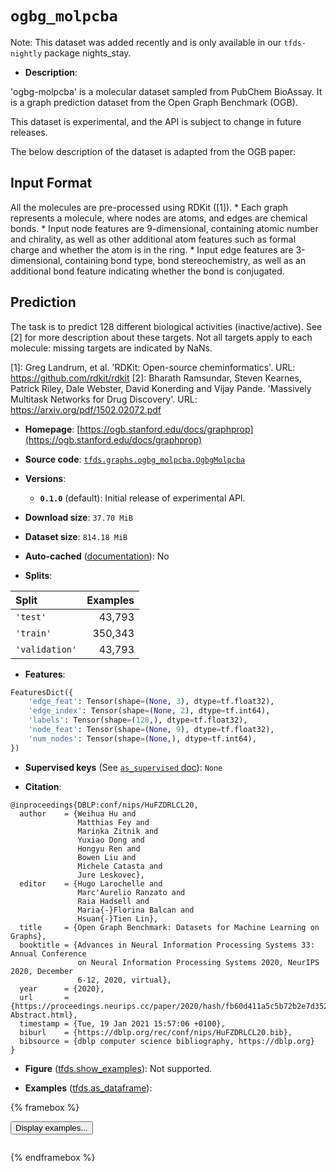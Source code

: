 <div itemscope itemtype="http://schema.org/Dataset">
  <div itemscope itemprop="includedInDataCatalog" itemtype="http://schema.org/DataCatalog">
    <meta itemprop="name" content="TensorFlow Datasets" />
  </div>
  <meta itemprop="name" content="ogbg_molpcba" />
  <meta itemprop="description" content="&#x27;ogbg-molpcba&#x27; is a molecular dataset sampled from PubChem BioAssay.&#10;It is a graph prediction dataset from the Open Graph Benchmark (OGB).&#10;&#10;This dataset is experimental, and the API is subject to change in&#10;future releases.&#10;&#10;The below description of the dataset is adapted from the OGB paper:&#10;&#10;## Input Format&#10;All the molecules are pre-processed using RDKit ([1]).&#10;* Each graph represents a molecule, where nodes are atoms, and edges are&#10;  chemical bonds.&#10;* Input node features are 9-dimensional, containing atomic number and chirality,&#10;  as well as other additional atom features such as formal charge and&#10;  whether the atom is in the ring.&#10;* Input edge features are 3-dimensional, containing bond type,&#10;  bond stereochemistry, as well as an additional bond feature indicating&#10;  whether the bond is conjugated.&#10;&#10;## Prediction&#10;The task is to predict 128 different biological activities (inactive/active).&#10;See [2] for more description about these targets.&#10;Not all targets apply to each molecule: missing targets are indicated by NaNs.&#10;&#10;[1]: Greg Landrum, et al. &#x27;RDKit: Open-source cheminformatics&#x27;.&#10;     URL: https://github.com/rdkit/rdkit&#10;[2]: Bharath Ramsundar, Steven Kearnes, Patrick Riley, Dale Webster,&#10;     David Konerding and Vijay Pande. &#x27;Massively Multitask Networks for&#10;     Drug Discovery&#x27;.&#10;     URL: https://arxiv.org/pdf/1502.02072.pdf&#10;&#10;To use this dataset:&#10;&#10;```python&#10;import tensorflow_datasets as tfds&#10;&#10;ds = tfds.load(&#x27;ogbg_molpcba&#x27;, split=&#x27;train&#x27;)&#10;for ex in ds.take(4):&#10;  print(ex)&#10;```&#10;&#10;See [the guide](https://www.tensorflow.org/datasets/overview) for more&#10;informations on [tensorflow_datasets](https://www.tensorflow.org/datasets).&#10;&#10;" />
  <meta itemprop="url" content="https://www.tensorflow.org/datasets/catalog/ogbg_molpcba" />
  <meta itemprop="sameAs" content="https://ogb.stanford.edu/docs/graphprop" />
  <meta itemprop="citation" content="@inproceedings{DBLP:conf/nips/HuFZDRLCL20,&#10;  author    = {Weihua Hu and&#10;               Matthias Fey and&#10;               Marinka Zitnik and&#10;               Yuxiao Dong and&#10;               Hongyu Ren and&#10;               Bowen Liu and&#10;               Michele Catasta and&#10;               Jure Leskovec},&#10;  editor    = {Hugo Larochelle and&#10;               Marc&#x27;Aurelio Ranzato and&#10;               Raia Hadsell and&#10;               Maria{-}Florina Balcan and&#10;               Hsuan{-}Tien Lin},&#10;  title     = {Open Graph Benchmark: Datasets for Machine Learning on Graphs},&#10;  booktitle = {Advances in Neural Information Processing Systems 33: Annual Conference&#10;               on Neural Information Processing Systems 2020, NeurIPS 2020, December&#10;               6-12, 2020, virtual},&#10;  year      = {2020},&#10;  url       = {https://proceedings.neurips.cc/paper/2020/hash/fb60d411a5c5b72b2e7d3527cfc84fd0-Abstract.html},&#10;  timestamp = {Tue, 19 Jan 2021 15:57:06 +0100},&#10;  biburl    = {https://dblp.org/rec/conf/nips/HuFZDRLCL20.bib},&#10;  bibsource = {dblp computer science bibliography, https://dblp.org}&#10;}" />
</div>

# `ogbg_molpcba`

Note: This dataset was added recently and is only available in our
`tfds-nightly` package
<span class="material-icons" title="Available only in the tfds-nightly package">nights_stay</span>.

*   **Description**:

'ogbg-molpcba' is a molecular dataset sampled from PubChem BioAssay. It is a
graph prediction dataset from the Open Graph Benchmark (OGB).

This dataset is experimental, and the API is subject to change in future
releases.

The below description of the dataset is adapted from the OGB paper:

## Input Format

All the molecules are pre-processed using RDKit ([1]). * Each graph represents a
molecule, where nodes are atoms, and edges are chemical bonds. * Input node
features are 9-dimensional, containing atomic number and chirality, as well as
other additional atom features such as formal charge and whether the atom is in
the ring. * Input edge features are 3-dimensional, containing bond type, bond
stereochemistry, as well as an additional bond feature indicating whether the
bond is conjugated.

## Prediction

The task is to predict 128 different biological activities (inactive/active).
See [2] for more description about these targets. Not all targets apply to each
molecule: missing targets are indicated by NaNs.

\[1]: Greg Landrum, et al. 'RDKit: Open-source cheminformatics'. URL:
https://github.com/rdkit/rdkit [2]: Bharath Ramsundar, Steven Kearnes, Patrick
Riley, Dale Webster, David Konerding and Vijay Pande. 'Massively Multitask
Networks for Drug Discovery'. URL: https://arxiv.org/pdf/1502.02072.pdf

*   **Homepage**:
    [https://ogb.stanford.edu/docs/graphprop](https://ogb.stanford.edu/docs/graphprop)

*   **Source code**:
    [`tfds.graphs.ogbg_molpcba.OgbgMolpcba`](https://github.com/tensorflow/datasets/tree/master/tensorflow_datasets/graphs/ogbg_molpcba/ogbg_molpcba.py)

*   **Versions**:

    *   **`0.1.0`** (default): Initial release of experimental API.

*   **Download size**: `37.70 MiB`

*   **Dataset size**: `814.18 MiB`

*   **Auto-cached**
    ([documentation](https://www.tensorflow.org/datasets/performances#auto-caching)):
    No

*   **Splits**:

Split          | Examples
:------------- | -------:
`'test'`       | 43,793
`'train'`      | 350,343
`'validation'` | 43,793

*   **Features**:

```python
FeaturesDict({
    'edge_feat': Tensor(shape=(None, 3), dtype=tf.float32),
    'edge_index': Tensor(shape=(None, 2), dtype=tf.int64),
    'labels': Tensor(shape=(128,), dtype=tf.float32),
    'node_feat': Tensor(shape=(None, 9), dtype=tf.float32),
    'num_nodes': Tensor(shape=(None,), dtype=tf.int64),
})
```

*   **Supervised keys** (See
    [`as_supervised` doc](https://www.tensorflow.org/datasets/api_docs/python/tfds/load#args)):
    `None`

*   **Citation**:

```
@inproceedings{DBLP:conf/nips/HuFZDRLCL20,
  author    = {Weihua Hu and
               Matthias Fey and
               Marinka Zitnik and
               Yuxiao Dong and
               Hongyu Ren and
               Bowen Liu and
               Michele Catasta and
               Jure Leskovec},
  editor    = {Hugo Larochelle and
               Marc'Aurelio Ranzato and
               Raia Hadsell and
               Maria{-}Florina Balcan and
               Hsuan{-}Tien Lin},
  title     = {Open Graph Benchmark: Datasets for Machine Learning on Graphs},
  booktitle = {Advances in Neural Information Processing Systems 33: Annual Conference
               on Neural Information Processing Systems 2020, NeurIPS 2020, December
               6-12, 2020, virtual},
  year      = {2020},
  url       = {https://proceedings.neurips.cc/paper/2020/hash/fb60d411a5c5b72b2e7d3527cfc84fd0-Abstract.html},
  timestamp = {Tue, 19 Jan 2021 15:57:06 +0100},
  biburl    = {https://dblp.org/rec/conf/nips/HuFZDRLCL20.bib},
  bibsource = {dblp computer science bibliography, https://dblp.org}
}
```

*   **Figure**
    ([tfds.show_examples](https://www.tensorflow.org/datasets/api_docs/python/tfds/visualization/show_examples)):
    Not supported.

*   **Examples**
    ([tfds.as_dataframe](https://www.tensorflow.org/datasets/api_docs/python/tfds/as_dataframe)):

<!-- mdformat off(HTML should not be auto-formatted) -->

{% framebox %}

<button id="displaydataframe">Display examples...</button>
<div id="dataframecontent" style="overflow-x:scroll"></div>
<script src="https://www.gstatic.com/external_hosted/jquery2.min.js"></script>
<script>
var url = "https://storage.googleapis.com/tfds-data/visualization/dataframe/ogbg_molpcba-0.1.0.html";
$(document).ready(() => {
  $("#displaydataframe").click((event) => {
    // Disable the button after clicking (dataframe loaded only once).
    $("#displaydataframe").prop("disabled", true);

    // Pre-fetch and display the content
    $.get(url, (data) => {
      $("#dataframecontent").html(data);
    }).fail(() => {
      $("#dataframecontent").html(
        'Error loading examples. If the error persist, please open '
        + 'a new issue.'
      );
    });
  });
});
</script>

{% endframebox %}

<!-- mdformat on -->